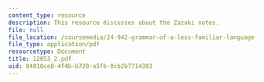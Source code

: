 ```yaml
---
content_type: resource
description: This resource discusses about the Zazaki notes.
file: null
file_location: /coursemedia/24-942-grammar-of-a-less-familiar-language-spring-2003/84010ce84f4bb720a5fb0cb2b7714383_12053_2.pdf
file_type: application/pdf
resourcetype: Document
title: 12053_2.pdf
uid: 84010ce8-4f4b-b720-a5fb-0cb2b7714383
---
```

